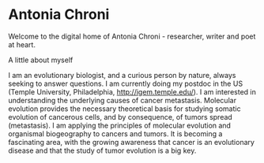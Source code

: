 # Antonia Chroni
Welcome to the digital home of Antonia Chroni - researcher, writer and poet at heart.


A little about myself

I am an evolutionary biologist, and a curious person by nature, always seeking to answer questions.
I am currently doing my postdoc in the US (Temple University, Philadelphia, http://igem.temple.edu/). I am interested in understanding the underlying causes
of cancer metastasis. Molecular evolution provides the necessary theoretical basis for studying somatic evolution of cancerous cells, and by consequence, of tumors spread
(metastasis). I am applying the principles of molecular evolution and organismal biogeography to cancers and tumors. It is becoming a fascinating area, with the growing awareness
that cancer is an evolutionary disease and that the study of tumor evolution is a big key.
